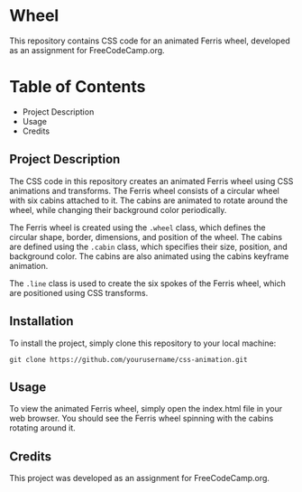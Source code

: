 # Wheel
This repository contains CSS code for an animated Ferris wheel, developed as an assignment for FreeCodeCamp.org.

# Table of Contents
- Project Description
- Usage
- Credits

## Project Description
The CSS code in this repository creates an animated Ferris wheel using CSS animations and transforms. The Ferris wheel consists of a circular wheel with six cabins attached to it. The cabins are animated to rotate around the wheel, while changing their background color periodically.

The Ferris wheel is created using the `.wheel` class, which defines the circular shape, border, dimensions, and position of the wheel. The cabins are defined using the 
`.cabin` class, which specifies their size, position, and background color. The cabins are also animated using the cabins keyframe animation.

The `.line` class is used to create the six spokes of the Ferris wheel, which are positioned using CSS transforms.

## Installation
To install the project, simply clone this repository to your local machine:

`git clone https://github.com/yourusername/css-animation.git`

## Usage
To view the animated Ferris wheel, simply open the index.html file in your web browser. You should see the Ferris wheel spinning with the cabins rotating around it.

## Credits
This project was developed as an assignment for FreeCodeCamp.org.



